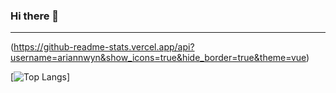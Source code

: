 ### Hi there 👋

<!--
**Ariannwyn/Ariannwyn** is a ✨ _special_ ✨ repository because its `README.md` (this file) appears on your GitHub profile.

Here are some ideas to get you started:

- 🔭 I’m currently working on ...
- 🌱 I’m currently learning ...
- 👯 I’m looking to collaborate on ...
- 🤔 I’m looking for help with ...
- 💬 Ask me about ...
- 📫 How to reach me: ...
- 😄 Pronouns: ...
- ⚡ Fun fact: ...
-->

---

(https://github-readme-stats.vercel.app/api?username=ariannwyn&show_icons=true&hide_border=true&theme=vue)

[![Top Langs](https://github-readme-stats.vercel.app/api/top-langs/?username=ariannwyn&theme=vue)]
